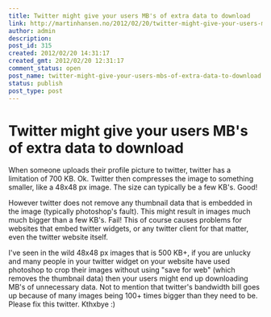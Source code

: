 ```yaml
---
title: Twitter might give your users MB's of extra data to download
link: http://martinhansen.no/2012/02/20/twitter-might-give-your-users-mbs-of-extra-data-to-download/
author: admin
description: 
post_id: 315
created: 2012/02/20 14:31:17
created_gmt: 2012/02/20 12:31:17
comment_status: open
post_name: twitter-might-give-your-users-mbs-of-extra-data-to-download
status: publish
post_type: post
---
```


# Twitter might give your users MB's of extra data to download

When someone uploads their profile picture to twitter, twitter has a limitation of 700 KB. Ok. Twitter then compresses the image to something smaller, like a 48x48 px image. The size can typically be a few KB's. Good! 

However twitter does not remove any thumbnail data that is embedded in the image (typically photoshop's fault). This might result in images much much bigger than a few KB's. Fail! This of course causes problems for websites that embed twitter widgets, or any twitter client for that matter, even the twitter website itself. 

I've seen in the wild 48x48 px images that is 500 KB+, if you are unlucky and many people in your twitter widget on your website have used photoshop to crop their images without using "save for web" (which removes the thumbnail data) then your users might end up downloading MB's of unnecessary data. Not to mention that twitter's bandwidth bill goes up because of many images being 100+ times bigger than they need to be. Please fix this twitter. Kthxbye :)
